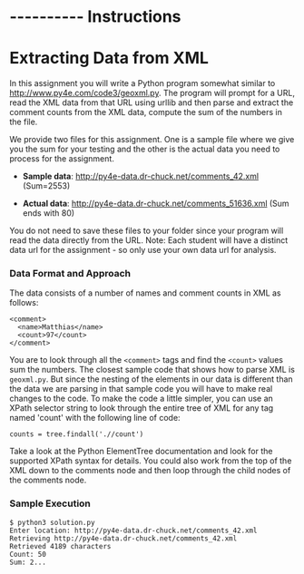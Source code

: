 #
# ---------- Instructions
#

# Extracting Data from XML

In this assignment you will write a Python program somewhat similar to http://www.py4e.com/code3/geoxml.py. The program will prompt for a URL, read the XML data from that URL using urllib and then parse and extract the comment counts from the XML data, compute the sum of the numbers in the file.

We provide two files for this assignment. One is a sample file where we give you the sum for your testing and the other is the actual data you need to process for the assignment.

  - **Sample data**: http://py4e-data.dr-chuck.net/comments_42.xml (Sum=2553)

  - **Actual data**: http://py4e-data.dr-chuck.net/comments_51636.xml (Sum ends with 80)

You do not need to save these files to your folder since your program will read the data directly from the URL. Note: Each student will have a distinct data url for the assignment - so only use your own data url for analysis.

### Data Format and Approach

The data consists of a number of names and comment counts in XML as follows:

```
<comment>
  <name>Matthias</name>
  <count>97</count>
</comment>
```

You are to look through all the ``<comment>`` tags and find the ``<count>`` values sum the numbers. The closest sample code that shows how to parse XML is `geoxml.py`. But since the nesting of the elements in our data is different than the data we are parsing in that sample code you will have to make real changes to the code.
To make the code a little simpler, you can use an XPath selector string to look through the entire tree of XML for any tag named 'count' with the following line of code:

```
counts = tree.findall('.//count')
```

Take a look at the Python ElementTree documentation and look for the supported XPath syntax for details. You could also work from the top of the XML down to the comments node and then loop through the child nodes of the comments node.

### Sample Execution

```
$ python3 solution.py
Enter location: http://py4e-data.dr-chuck.net/comments_42.xml
Retrieving http://py4e-data.dr-chuck.net/comments_42.xml
Retrieved 4189 characters
Count: 50
Sum: 2...
```
